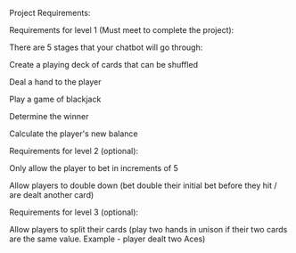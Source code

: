 Project Requirements:

Requirements for level 1 (Must meet to complete the project):

There are 5 stages that your chatbot will go through:

Create a playing deck of cards that can be shuffled

Deal a hand to the player

Play a game of blackjack

Determine the winner

Calculate the player's new balance


Requirements for level 2 (optional):

Only allow the player to bet in increments of 5

Allow players to double down (bet double their initial bet before they hit / are dealt another card)


Requirements for level 3 (optional):

Allow players to split their cards (play two hands in unison if their two cards are the same value. Example - player dealt two Aces)
